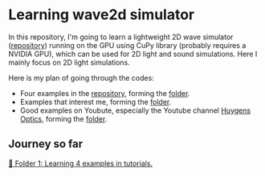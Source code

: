 # Learning wave2d simulator 

In this repository, I'm going to learn a lightweight 2D wave simulator ([repository](https://github.com/0x23/WaveSimulator2D)) running on the GPU using CuPy library (probably requires a NVIDIA GPU),
which can be used for 2D light and sound simulations.
Here I mainly focus on 2D light simulations.


Here is my plan of going through the codes:
 * Four examples in the [repository](https://github.com/0x23/WaveSimulator2D), forming the [folder](./tutorials4ex/).
 * Examples that interest me, forming the [folder](./interestex/).
 * Good examples on Youbute, especially the Youtube channel [Huygens Optics](https://www.youtube.com/@HuygensOptics), forming the [folder](./huyoptex/).


## Journey so far

<a href="./tutorials4ex/README.md" alt="Please see the link for details">:link: Folder 1: Learning 4 examples in tutorials.</a>